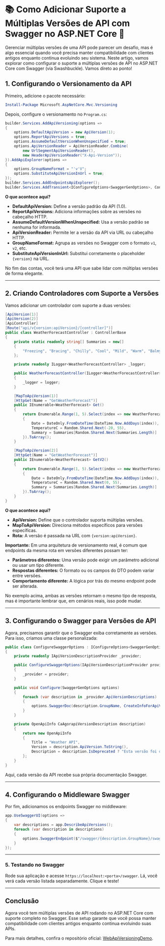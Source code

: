 # 📚 Como Adicionar Suporte a Múltiplas Versões de API com Swagger no ASP.NET Core 🔄

Gerenciar múltiplas versões de uma API pode parecer um desafio, mas é algo essencial quando você precisa manter compatibilidade com clientes antigos enquanto continua evoluindo seu sistema. Neste artigo, vamos explorar como configurar o suporte a múltiplas versões de API no ASP.NET Core com Swagger (via Swashbuckle). Vamos direto ao ponto!

## 1. Configurando o Versionamento da API

Primeiro, adicione o pacote necessário:

```powershell
Install-Package Microsoft.AspNetCore.Mvc.Versioning
```

Depois, configure o versionamento no `Program.cs`:

```csharp
builder.Services.AddApiVersioning(options =>
{
    options.DefaultApiVersion = new ApiVersion(1);
    options.ReportApiVersions = true;
    options.AssumeDefaultVersionWhenUnspecified = true;
    options.ApiVersionReader = ApiVersionReader.Combine(
        new UrlSegmentApiVersionReader(),
        new HeaderApiVersionReader("X-Api-Version"));
}).AddApiExplorer(options =>
{
    options.GroupNameFormat = "'v'V";
    options.SubstituteApiVersionInUrl = true;
});
builder.Services.AddEndpointsApiExplorer();
builder.Services.AddTransient<IConfigureOptions<SwaggerGenOptions>, ConfigureSwaggerOptions>();
```

**O que acontece aqui?**

- **DefaultApiVersion:** Define a versão padrão da API (1.0).
- **ReportApiVersions:** Adiciona informações sobre as versões no cabeçalho HTTP.
- **AssumeDefaultVersionWhenUnspecified:** Usa a versão padrão se nenhuma for informada.
- **ApiVersionReader:** Permite ler a versão da API via URL ou cabeçalho HTTP.
- **GroupNameFormat:** Agrupa as versões no Swagger com o formato `v1`, `v2`, etc.
- **SubstituteApiVersionInUrl:** Substitui corretamente o placeholder `{version}` na URL.

No fim das contas, você terá uma API que sabe lidar com múltiplas versões de forma elegante.

---

## 2. Criando Controladores com Suporte a Versões

Vamos adicionar um controlador com suporte a duas versões:

```csharp
[ApiVersion(1)]
[ApiVersion(2)]
[ApiController]
[Route("api/v{version:apiVersion}/[controller]")]
public class WeatherForecastController : ControllerBase
{
    private static readonly string[] Summaries = new[]
    {
        "Freezing", "Bracing", "Chilly", "Cool", "Mild", "Warm", "Balmy", "Hot", "Sweltering", "Scorching"
    };

    private readonly ILogger<WeatherForecastController> _logger;

    public WeatherForecastController(ILogger<WeatherForecastController> logger)
    {
        _logger = logger;
    }

    [MapToApiVersion(1)]
    [HttpGet(Name = "GetWeatherForecast")]
    public IEnumerable<WeatherForecast> Get()
    {
        return Enumerable.Range(1, 5).Select(index => new WeatherForecast
        {
            Date = DateOnly.FromDateTime(DateTime.Now.AddDays(index)),
            TemperatureC = Random.Shared.Next(-20, 55),
            Summary = Summaries[Random.Shared.Next(Summaries.Length)]
        }).ToArray();
    }

    [MapToApiVersion(2)]
    [HttpGet(Name = "GetWeatherForecast")]
    public IEnumerable<WeatherForecast> GetV2()
    {
        return Enumerable.Range(1, 5).Select(index => new WeatherForecast
        {
            Date = DateOnly.FromDateTime(DateTime.Now.AddDays(index)),
            TemperatureC = Random.Shared.Next(0, 55),
            Summary = Summaries[Random.Shared.Next(Summaries.Length)]
        }).ToArray();
    }
}
```

**O que acontece aqui?**

- **ApiVersion:** Define que o controlador suporta múltiplas versões.
- **MapToApiVersion:** Direciona métodos específicos para versões específicas.
- **Rota:** A versão é passada na URL com `{version:apiVersion}`.

**Importante:** Em uma arquitetura de versionamento real, é comum que endpoints da mesma rota em versões diferentes possam ter:

- **Parâmetros diferentes:** Uma versão pode exigir um parâmetro adicional ou usar um tipo diferente.
- **Respostas diferentes:** O formato ou os campos do DTO podem variar entre versões.
- **Comportamento diferente:** A lógica por trás do mesmo endpoint pode ser alterada.

No exemplo acima, ambas as versões retornam o mesmo tipo de resposta, mas é importante lembrar que, em cenários reais, isso pode mudar.

---

## 3. Configurando o Swagger para Versões de API

Agora, precisamos garantir que o Swagger exiba corretamente as versões. Para isso, criamos uma classe personalizada:

```csharp
public class ConfigureSwaggerOptions : IConfigureOptions<SwaggerGenOptions>
{
    private readonly IApiVersionDescriptionProvider _provider;

    public ConfigureSwaggerOptions(IApiVersionDescriptionProvider provider)
    {
        _provider = provider;
    }

    public void Configure(SwaggerGenOptions options)
    {
        foreach (var description in _provider.ApiVersionDescriptions)
        {
            options.SwaggerDoc(description.GroupName, CreateInfoForApiVersion(description));
        }
    }

    private OpenApiInfo CaAgorapiVersionDescription description)
    {
        return new OpenApiInfo
        {
            Title = "Weather API",
            Version = description.ApiVersion.ToString(),
            Description = description.IsDeprecated ? "Esta versão foi descontinuada." : "Versão ativa da API"
        };
    }
}
```

Aqui, cada versão da API recebe sua própria documentação Swagger.

---

## 4. Configurando o Middleware Swagger

Por fim, adicionamos os endpoints Swagger no middleware:

```csharp
app.UseSwaggerUI(options =>
{
    var descriptions = app.DescribeApiVersions();
    foreach (var description in descriptions)
    {
        options.SwaggerEndpoint($"/swagger/{description.GroupName}/swagger.json", description.GroupName.ToUpperInvariant());
    }
});
```

---

### 5. Testando no Swagger

Rode sua aplicação e acesse `https://localhost:<porta>/swagger`. Lá, você verá cada versão listada separadamente. Clique e teste!

---

## Conclusão

Agora você tem múltiplas versões de API rodando no ASP.NET Core com suporte completo no Swagger. Esse setup garante que você possa manter compatibilidade com clientes antigos enquanto continua evoluindo suas APIs.

Para mais detalhes, confira o repositório oficial: [WebApiVersioningDemo](https://github.com/rcarubbi/WebApiVersioningDemo).